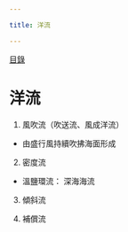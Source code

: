 ```yaml
---

title: 洋流

---
```


[目錄](https://ching367436.github.io/108-earth-science/)


# 洋流

1. 風吹流（吹送流、風成洋流）
  - 由盛行風持續吹拂海面形成


2. 密度流
  - 溫鹽環流： 深海海流

3. 傾斜流

4. 補償流
